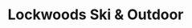 ---
title: "Lockwoods Ski & Outdoor"
url: /leamington-spa/lockwoods-ski-and-outdoor/
shop: outdoor
---